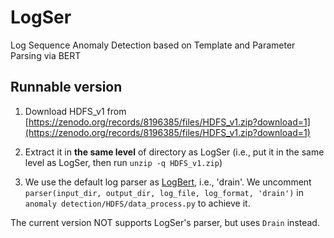 # LogSer

Log Sequence Anomaly Detection based on Template and Parameter Parsing via BERT

## Runnable version

1. Download HDFS_v1 from [https://zenodo.org/records/8196385/files/HDFS_v1.zip?download=1](https://zenodo.org/records/8196385/files/HDFS_v1.zip?download=1)

1. Extract it in **the same level** of directory as LogSer (i.e., put it in the same level as LogSer, then run `unzip -q HDFS_v1.zip`)

1. We use the default log parser as [LogBert](https://github.com/HelenGuohx/logbert/blob/main/HDFS/data_process.py#L119), i.e., 'drain'. We uncomment `parser(input_dir, output_dir, log_file, log_format, 'drain')` in `anomaly detection/HDFS/data_process.py` to achieve it.

The current version NOT supports LogSer's parser, but uses `Drain` instead.
